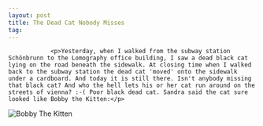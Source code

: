 ```yaml
---
layout: post
title: The Dead Cat Nobody Misses
tag: 
---
```



                <p>Yesterday, when I walked from the subway station Schönbrunn to the Lomography office building, I saw a dead black cat lying on the road beneath the sidewalk. At closing time when I walked back to the subway station the dead cat 'moved' onto the sidewalk under a cardboard. And today it is still there. Isn't anybody missing that black cat? And who the hell lets his or her cat run around on the streets of vienna? :-( Poor black dead cat. Sandra said the cat sure looked like Bobby the Kitten:</p>
<img id="image117" alt="Bobby The Kitten" src="/uploads/positive1.jpg" />
            
